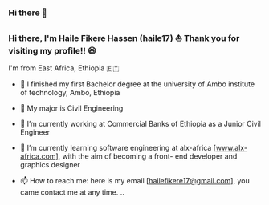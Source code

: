 ### Hi there 👋


### Hi there, I'm Haile Fikere Hassen (haile17) ⛵️ Thank you for visiting my profile!! 😆

I'm from East Africa, Ethiopia 🇪🇹

- 🏫 I finished my first Bachelor degree at the university of Ambo institute of technology, Ambo, Ethiopia 
- 🌱 My major is  Civil Engineering  
- 🔭 I’m currently working at Commercial Banks of Ethiopia as a Junior Civil Engineer 

- 🌱 I’m currently learning  software engineering at alx-africa [www.alx-africa.com],
with the aim of becoming a front- end developer and graphics designer 

- 📫 How to reach me: here is my email [hailefikere17@gmail.com], you came contact me at any time. ..
